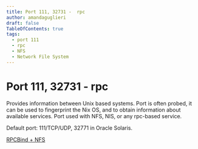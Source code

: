 ```yaml
---
title: Port 111, 32731 -  rpc
author: amandaguglieri
draft: false
TableOfContents: true
tags:
  - port 111
  - rpc
  - NFS
  - Network File System
---
```


# Port 111, 32731 -  rpc

Provides information between Unix based systems. Port is often probed, it can be used to fingerprint the Nix OS, and to obtain information about available services. Port used with NFS, NIS, or any rpc-based service.

Default port: 111/TCP/UDP, 32771 in Oracle Solaris.

[RPCBind + NFS](2049-nfs-network-file-system.md)
